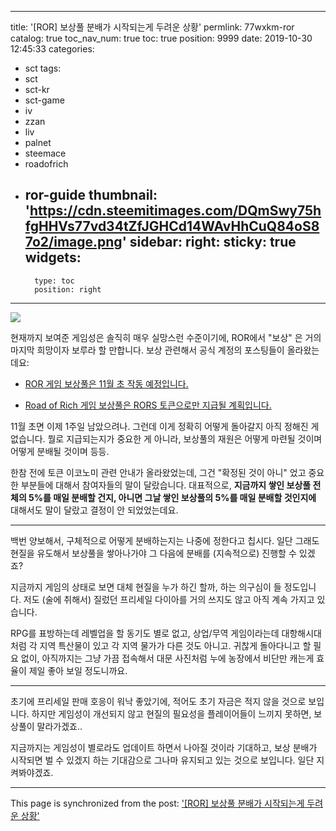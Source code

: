
---
title: '[ROR] 보상풀 분배가 시작되는게 두려운 상황'
permlink: 77wxkm-ror
catalog: true
toc_nav_num: true
toc: true
position: 9999
date: 2019-10-30 12:45:33
categories:
- sct
tags:
- sct
- sct-kr
- sct-game
- iv
- zzan
- liv
- palnet
- steemace
- roadofrich
- ror-guide
thumbnail: 'https://cdn.steemitimages.com/DQmSwy75hfgHHVs77vd34tZfJGHCd14WAvHhCuQ84oS87o2/image.png'
sidebar:
    right:
        sticky: true
widgets:
    -
        type: toc
        position: right
---


![](https://cdn.steemitimages.com/DQmSwy75hfgHHVs77vd34tZfJGHCd14WAvHhCuQ84oS87o2/image.png)
<br>

현재까지 보여준 게임성은 솔직히 매우 실망스런 수준이기에, ROR에서 "보상" 은 거의 마지막 희망이자 보루라 할 만합니다. 보상 관련해서 공식 계정의 포스팅들이 올라왔는데요:

* [ROR 게임 보상풀은 11월 초 작동 예정입니다.](https://steemit.com/roadofrich/@ror.pay/ror-11)

* [Road of Rich 게임 보상풀은 RORS 토큰으로만 지급될 계획입니다.](https://steemit.com/roadofrich/@ror.pay/road-of-rich-rors) 

11월 초면 이제 1주일 남았으려나. 그런데 이게 정확히 어떻게 돌아갈지 아직 정해진 게 없습니다. 뭘로 지급되는지가 중요한 게 아니라, 보상풀의 재원은 어떻게 마련될 것이며 어떻게 분배될 것이며 등등. 

한참 전에 토큰 이코노미 관련 안내가 올라왔었는데, 그건 "확정된 것이 아니" 었고 중요한 부분들에 대해서 참여자들의 말이 달랐습니다. 대표적으로, **지금까지 쌓인 보상풀 전체의 5%를 매일 분배할 건지, 아니면 그날 쌓인 보상풀의 5%를 매일 분배할 것인지에** 대해서도 말이 달랐고 결정이 안 되었었는데요.

---

백번 양보해서, 구체적으로 어떻게 분배하는지는 나중에 정한다고 칩시다. 일단 그래도 현질을 유도해서 보상풀을 쌓아나가야 그 다음에 분배를 (지속적으로) 진행할 수 있겠죠? 

지금까지 게임의 상태로 보면 대체 현질을 누가 하긴 할까, 하는 의구심이 들 정도입니다. 저도 (술에 취해서) 질렀던 프리세일 다이아를 거의 쓰지도 않고 아직 계속 가지고 있습니다. 

RPG를 표방하는데 레벨업을 할 동기도 별로 없고, 상업/무역 게임이라는데 대항해시대처럼 각 지역 특산물이 있고 각 지역 물가가 다른 것도 아니고. 귀찮게 돌아다니고 할 필요 없이, 아직까지는 그냥 가끔 접속해서 대문 사진처럼 누에 농장에서 비단만 캐는게 효율이 제일 좋아 보일 정도니까요.

---

초기에 프리세일 판매 호응이 워낙 좋았기에, 적어도 초기 자금은 적지 않을 것으로 보입니다. 하지만 게임성이 개선되지 않고 현질의 필요성을 플레이어들이 느끼지 못하면, 보상풀이 말라가겠죠..

지금까지는 게임성이 별로라도 업데이트 하면서 나아질 것이라 기대하고, 보상 분배가 시작되면 벌 수 있겠지 하는 기대감으로 그나마 유지되고 있는 것으로 보입니다. 일단 지켜봐야겠죠.

- - -

This page is synchronized from the post: ['[ROR] 보상풀 분배가 시작되는게 두려운 상황'](https://steemit.com/@glory7/77wxkm-ror)
